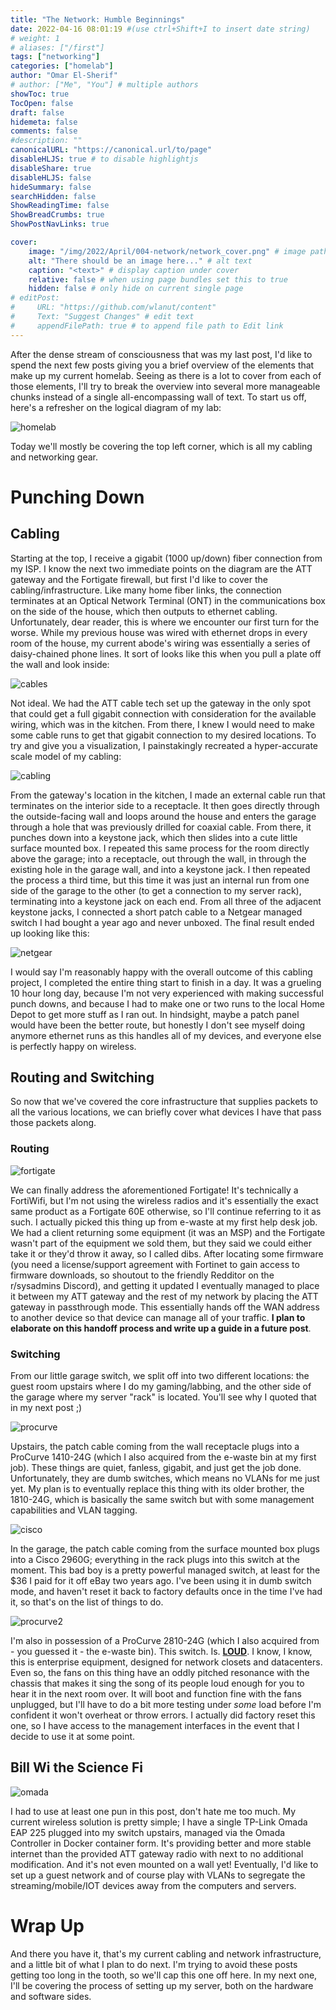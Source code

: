 ```yaml
---
title: "The Network: Humble Beginnings"
date: 2022-04-16 08:01:19 #(use ctrl+Shift+I to insert date string)
# weight: 1
# aliases: ["/first"]
tags: ["networking"]
categories: ["homelab"]
author: "Omar El-Sherif"
# author: ["Me", "You"] # multiple authors
showToc: true
TocOpen: false
draft: false
hidemeta: false
comments: false
#description: ""
canonicalURL: "https://canonical.url/to/page"
disableHLJS: true # to disable highlightjs
disableShare: true
disableHLJS: false
hideSummary: false
searchHidden: false
ShowReadingTime: false
ShowBreadCrumbs: true
ShowPostNavLinks: true

cover:
    image: "/img/2022/April/004-network/network_cover.png" # image path/url
    alt: "There should be an image here..." # alt text
    caption: "<text>" # display caption under cover
    relative: false # when using page bundles set this to true
    hidden: false # only hide on current single page
# editPost:
#     URL: "https://github.com/wlanut/content"
#     Text: "Suggest Changes" # edit text
#     appendFilePath: true # to append file path to Edit link
---
```


After the dense stream of consciousness that was my last post, I'd like to spend the next few posts giving you a brief overview of the elements that make up my current homelab. Seeing as there is a lot to cover from each of those elements, I'll try to break the overview into several more manageable chunks instead of a single all-encompassing wall of text. To start us off, here's a refresher on the logical diagram of my lab:

![homelab](/img/2022/April/004-network/homelab.PNG)

Today we'll mostly be covering the top left corner, which is all my cabling and networking gear.

# Punching Down

## Cabling

Starting at the top, I receive a gigabit (1000 up/down) fiber connection from my ISP. I know the next two immediate points on the diagram are the ATT gateway and the Fortigate firewall, but first I'd like to cover the cabling/infrastructure. Like many home fiber links, the connection terminates at an Optical Network Terminal (ONT) in the communications box on the side of the house, which then outputs to ethernet cabling. Unfortunately, dear reader, this is where we encounter our first turn for the worse. While my previous house was wired with ethernet drops in every room of the house, my current abode's wiring was essentially a series of daisy-chained phone lines. It sort of looks like this when you pull a plate off the wall and look inside:

![cables](/img/2022/April/004-network/cables.png)

Not ideal. We had the ATT cable tech set up the gateway in the only spot that could get a full gigabit connection with consideration for the available wiring, which was in the kitchen. From there, I knew I would need to make some cable runs to get that gigabit connection to my desired locations. To try and give you a visualization, I painstakingly recreated a hyper-accurate scale model of my cabling:

![cabling](/img/2022/April/004-network/cabling.png)

From the gateway's location in the kitchen, I made an external cable run that terminates on the interior side to a receptacle. It then goes directly through the outside-facing wall and loops around the house and enters the garage through a hole that was previously drilled for coaxial cable. From there, it punches down into a keystone jack, which then slides into a cute little surface mounted box. I repeated this same process for the room directly above the garage; into a receptacle, out through the wall, in through the existing hole in the garage wall, and into a keystone jack. I then repeated the process a third time, but this time it was just an internal run from one side of the garage to the other (to get a connection to my server rack), terminating into a keystone jack on each end. From all three of the adjacent keystone jacks, I connected a short patch cable to a Netgear managed switch I had bought a year ago and never unboxed. The final result ended up looking like this:

![netgear](/img/2022/April/004-network/netgear.jpg)

I would say I'm reasonably happy with the overall outcome of this cabling project, I completed the entire thing start to finish in a day. It was a grueling 10 hour long day, because I'm not very experienced with making successful punch downs, and because I had to make one or two runs to the local Home Depot to get more stuff as I ran out. In hindsight, maybe a patch panel would have been the better route, but honestly I don't see myself doing anymore ethernet runs as this handles all of my devices, and everyone else is perfectly happy on wireless. 

## Routing and Switching

So now that we've covered the core infrastructure that supplies packets to all the various locations, we can briefly cover what devices I have that pass those packets along.

### Routing

![fortigate](/img/2022/April/004-network/fortigate.png)

We can finally address the aforementioned Fortigate! It's technically a FortiWifi, but I'm not using the wireless radios and it's essentially the exact same product as a Fortigate 60E otherwise, so I'll continue referring to it as such. I actually picked this thing up from e-waste at my first help desk job. We had a client returning some equipment (it was an MSP) and the Fortigate wasn't part of the equipment we sold them, but they said we could either take it or they'd throw it away, so I called dibs. After locating some firmware (you need a license/support agreement with Fortinet to gain access to firmware downloads, so shoutout to the friendly Redditor on the r/sysadmins Discord), and getting it updated I eventually managed to place it between my ATT gateway and the rest of my network by placing the ATT gateway in passthrough mode. This essentially hands off the WAN address to another device so that device can manage all of your traffic. **I plan to elaborate on this handoff process and write up a guide in a future post**.

### Switching

From our little garage switch, we split off into two different locations: the guest room upstairs where I do my gaming/labbing, and the other side of the garage where my server "rack" is located. You'll see why I quoted that in my next post ;)

![procurve](/img/2022/April/004-network/procurve1410_trimmed.png)

Upstairs, the patch cable coming from the wall receptacle plugs into a ProCurve 1410-24G (which I also acquired from the e-waste bin at my first job). These things are quiet, fanless, gigabit, and just get the job done. Unfortunately, they are dumb switches, which means no VLANs for me just yet. My plan is to eventually replace this thing with its older brother, the 1810-24G, which is basically the same switch but with some management capabilities and VLAN tagging.

![cisco](/img/2022/April/004-network/cisco.png)

In the garage, the patch cable coming from the surface mounted box plugs into a Cisco 2960G; everything in the rack plugs into this switch at the moment. This bad boy is a pretty powerful managed switch, at least for the $36 I paid for it off eBay two years ago. I've been using it in dumb switch mode, and haven't reset it back to factory defaults once in the time I've had it, so that's on the list of things to do.

![procurve2](/img/2022/April/004-network/procurve2810.jpg)

I'm also in possession of a ProCurve 2810-24G (which I also acquired from - you guessed it - the e-waste bin). This switch. Is. **<ins>LOUD</ins>**. I know, I know, this is enterprise equipment, designed for network closets and datacenters. Even so, the fans on this thing have an oddly pitched resonance with the chassis that makes it sing the song of its people loud enough for you to hear it in the next room over. It will boot and function fine with the fans unplugged, but I'll have to do a bit more testing under *some* load before I'm confident it won't overheat or throw errors. I actually did factory reset this one, so I have access to the management interfaces in the event that I decide to use it at some point.

## Bill Wi the Science Fi

![omada](/img/2022/April/004-network/omada.png)

I had to use at least one pun in this post, don't hate me too much. My current wireless solution is pretty simple; I have a single TP-Link Omada EAP 225 plugged into my switch upstairs, managed via the Omada Controller in Docker container form. It's providing better and more stable internet than the provided ATT gateway radio with next to no additional modification. And it's not even mounted on a wall yet! Eventually, I'd like to set up a guest network and of course play with VLANs to segregate the streaming/mobile/IOT devices away from the computers and servers.

# Wrap Up

And there you have it, that's my current cabling and network infrastructure, and a little bit of what I plan to do next. I'm trying to avoid these posts getting too long in the tooth, so we'll cap this one off here. In my next one, I'll be covering the process of setting up my server, both on the hardware and software sides.